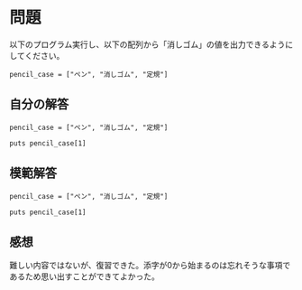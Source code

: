 # 問題  
以下のプログラム実行し、以下の配列から「消しゴム」の値を出力できるようにしてください。  
```
pencil_case = ["ペン", "消しゴム", "定規"]
```
## 自分の解答  
```
pencil_case = ["ペン", "消しゴム", "定規"]

puts pencil_case[1]
```
## 模範解答  
```
pencil_case = ["ペン", "消しゴム", "定規"]

puts pencil_case[1]
```
## 感想  
難しい内容ではないが、復習できた。添字が0から始まるのは忘れそうな事項であるため思い出すことができてよかった。



